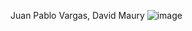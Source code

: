 Juan Pablo Vargas,
David Maury
![image](https://user-images.githubusercontent.com/98895432/170642495-ad4c0c54-aa82-4369-8e7b-cff30a908cff.png)
